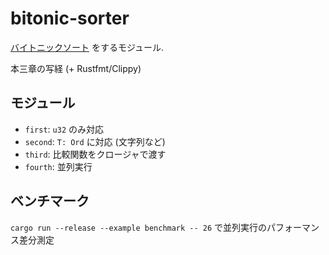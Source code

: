 # bitonic-sorter

[バイトニックソート](https://ja.wikipedia.org/wiki/%E3%83%90%E3%82%A4%E3%83%88%E3%83%8B%E3%83%83%E3%82%AF%E3%82%BD%E3%83%BC%E3%83%88) をするモジュール.

本三章の写経 (+ Rustfmt/Clippy)

## モジュール

- `first`: `u32` のみ対応
- `second`: `T: Ord` に対応 (文字列など)
- `third`: 比較関数をクロージャで渡す
- `fourth`: 並列実行

## ベンチマーク

`cargo run --release --example benchmark -- 26` で並列実行のパフォーマンス差分測定

